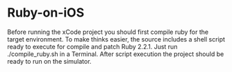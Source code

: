 # Ruby-on-iOS


Before running the xCode project you should first compile ruby for the target environment.
To make thinks easier, the source includes a shell script ready to execute for compile and patch Ruby 2.2.1.
Just run ./compile_ruby.sh in a Terminal.
After script execution the project should be ready to run on the simulator.